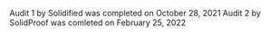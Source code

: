 Audit 1 by Solidified was completed on October 28, 2021
Audit 2 by SolidProof was comleted on February 25, 2022
